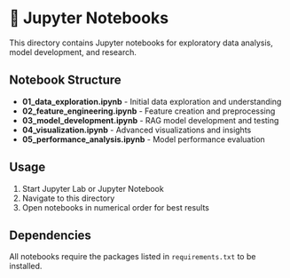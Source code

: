 # 📓 Jupyter Notebooks

This directory contains Jupyter notebooks for exploratory data analysis, model development, and research.

## Notebook Structure

- **01_data_exploration.ipynb** - Initial data exploration and understanding
- **02_feature_engineering.ipynb** - Feature creation and preprocessing
- **03_model_development.ipynb** - RAG model development and testing
- **04_visualization.ipynb** - Advanced visualizations and insights
- **05_performance_analysis.ipynb** - Model performance evaluation

## Usage

1. Start Jupyter Lab or Jupyter Notebook
2. Navigate to this directory
3. Open notebooks in numerical order for best results

## Dependencies

All notebooks require the packages listed in `requirements.txt` to be installed. 